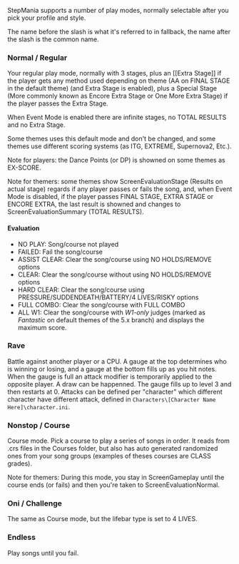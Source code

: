 StepMania supports a number of play modes, normally selectable after you pick your profile and style.

The name before the slash is what it's referred to in fallback, the name after the slash is the common name.

### Normal / Regular
Your regular play mode, normally with 3 stages, plus an [[Extra Stage]] if the player gets any method used depending on theme (AA on FINAL STAGE in the default theme) (and Extra Stage is enabled), plus a Special Stage (More commonly known as Encore Extra Stage or One More Extra Stage) if the player passes the Extra Stage.

When Event Mode is enabled there are infinite stages, no TOTAL RESULTS and no Extra Stage.

Some themes uses this default mode and don't be changed, and some themes use different scoring systems (as ITG, EXTREME, Supernova2, Etc.).

Note for players: the Dance Points (or DP) is showned on some themes as EX-SCORE.

Note for themers: some themes show ScreenEvaluationStage (Results on actual stage) regards if any player passes or fails the song, and, when Event Mode is disabled, if the player passes FINAL STAGE, EXTRA STAGE or ENCORE EXTRA, the last result is showned and changes to ScreenEvaluationSummary (TOTAL RESULTS).

#### Evaluation
* NO PLAY: Song/course not played
* FAILED: Fail the song/course
* ASSIST CLEAR: Clear the song/course using NO HOLDS/REMOVE options
* CLEAR: Clear the song/course without using NO HOLDS/REMOVE options
* HARD CLEAR: Clear the song/course using PRESSURE/SUDDENDEATH/BATTERY/4 LIVES/RISKY options
* FULL COMBO: Clear the song/course with FULL COMBO
* ALL W1: Clear the song/course with _W1-only_ judges (marked as _Fantastic_ on default themes of the 5.x branch) and displays the maximum score.

### Rave
Battle against another player or a CPU. A gauge at the top determines who is winning or losing, and a gauge at the bottom fills up as you hit notes. When the gauge is full an attack modifier is temporarily applied to the opposite player. A draw can be happenned.
The gauge fills up to level 3 and then restarts at 0. Attacks can be defined per "character" which different character have different attack, defined in `Characters\[Character Name Here]\character.ini`.

### Nonstop / Course
Course mode. Pick a course to play a series of songs in order. It reads from .crs files in the Courses folder, but also has auto generated randomized ones from your song groups (examples of theses courses are CLASS grades).

Note for themers: During this mode, you stay in ScreenGameplay until the course ends (or fails) and then you're taken to ScreenEvaluationNormal.

### Oni / Challenge
The same as Course mode, but the lifebar type is set to 4 LIVES.

### Endless
Play songs until you fail.